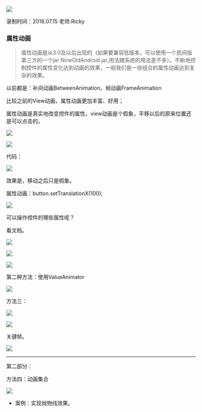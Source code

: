![](https://github.com/IvyZh/Android_Learning/blob/master/DN/UI/imgs/QQ%E6%88%AA%E5%9B%BE.png)

录制时间：2016.07.15
老师:Ricky


### 属性动画

> 属性动画是从3.0及以后出现的（如果要兼容低版本，可以使用一个民间版第三方的一个jar NineOldAndroid.jar,用法跟系统的用法差不多）。不断地控制控件的属性变化达到动画的效果，一般我们是一些组合的属性动画达到复杂的效果。

以前都是：补间动画BetweenAnimation、帧动画FrameAnimation

比较之前的View动画，属性动画更加丰富、好用；

属性动画是真实地改变控件的属性，view动画是个假象，平移以后的原来位置还是可以点击的。

![](http://1)

![](http://2)

代码：

![](http://3)

效果是，移动之后只是假象。


属性动画：button.setTranslationX(100);


![](http://4)


可以操作控件的哪些属性呢？

看文档。

![](http://5)

![](http://6)

![](http://7)

第二种方法：使用ValueAnimator

![](http://8)


方法三：

![](http://9)

![](http://10)

关键帧。

![](http://11)

---

第二部分：


方法四：动画集合

![](http://12)

- 案例：实现抛物线效果。



















